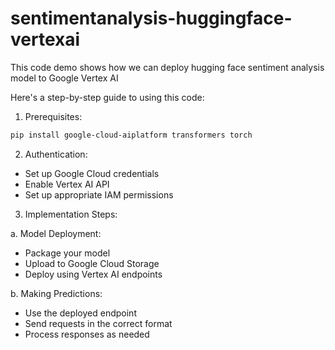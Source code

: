 # sentimentanalysis-huggingface-vertexai
This code demo shows how we can deploy hugging face sentiment analysis model to Google Vertex AI

Here's a step-by-step guide to using this code:

1. Prerequisites:
```bash
pip install google-cloud-aiplatform transformers torch
```

2. Authentication:
- Set up Google Cloud credentials
- Enable Vertex AI API
- Set up appropriate IAM permissions

3. Implementation Steps:

a. Model Deployment:
- Package your model
- Upload to Google Cloud Storage
- Deploy using Vertex AI endpoints

b. Making Predictions:
- Use the deployed endpoint
- Send requests in the correct format
- Process responses as needed
